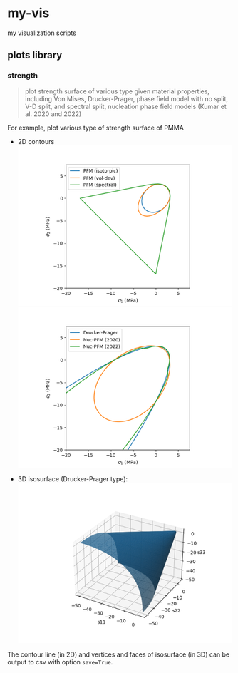 # my-vis

my visualization scripts

## plots library

### strength
> plot strength surface of various type given material properties, including Von Mises, Drucker-Prager, phase field model with no split, V-D split, and spectral split, nucleation phase field models (Kumar et al. 2020 and 2022)

For example, plot various type of strength surface of PMMA
* 2D contours
![ss_2d_1](./example/ss_pmma_2d_1.png)
![ss_2d_2](./example/ss_pmma_2d_2.png)

* 3D isosurface (Drucker-Prager type):
![ss_3d_drucker](./example/ss_pmma_3d_drucker.png)

The contour line (in 2D) and vertices and faces of isosurface (in 3D) can be output to csv with option `save=True`.
